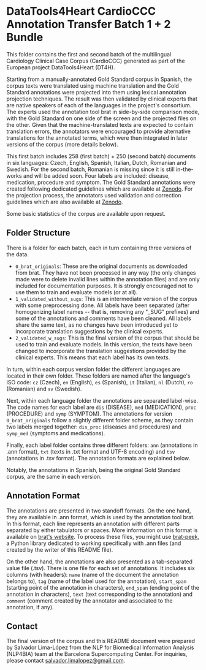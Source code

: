 # DataTools4Heart CardioCCC Annotation Transfer Batch 1 + 2 Bundle

This folder contains the first and second batch of the multilingual Cardiology Clinical Case Corpus (CardioCCC) generated as part of the European project DataTools4Heart (DT4H).

Starting from a manually-annotated Gold Standard corpus in Spanish, the corpus texts were translated using machine translation and the Gold Standard annotations were projected into them using lexical annotation projection techniques. The result was then validated by clinical experts that are native speakers of each of the languages in the project's consortium. The experts used the annotation tool brat in side-by-side comparison mode, with the Gold Standard on one side of the screen and the projected files on the other. Given that the machine-translated texts are expected to contain translation errors, the annotators were encouraged to provide alternative translations for the annotated terms, which were then integrated in later versions of the corpus (more details below).

This first batch includes 258 (first batch) + 250 (second batch) documents in six languages: Czech, English, Spanish, Italian, Dutch, Romanian and Swedish. For the second batch, Romanian is missing since it is still in-the-works and will be added soon. Four labels are included: disease, medication, procedure and symptom. The Gold Standard annotations were created following dedicated guidelines which are available at [Zenodo](https://zenodo.org/records/10171647). For the projection process, the annotators used validation and correction guidelines which are also available at [Zenodo](https://zenodo.org/doi/10.5281/zenodo.13151039).

Some basic statistics of the corpus are available upon request.

## Folder Structure

There is a folder for each batch, each in turn containing three versions of the data.

- `0_brat_originals`: These are the original documents as downloaded from brat. They have not been processed in any way (the only changes made were to delete invalid lines within the annotation files) and are only included for documentation purposes. It is strongly encouraged not to use them to train and evaluate models (or at all).
- `1_validated_without_sugs`: This is an intermediate version of the corpus with some preprocessing done. All labels have been separated (after homogenizing label names -- that is, removing any "_SUG" prefixes) and some of the annotations and comments have been cleaned. All labels share the same text, as no changes have been introduced yet to incorporate translation suggestions by the clinical experts.
- `2_validated_w_sugs`: This is the final version of the corpus that should be used to train and evaluate models. In this version, the texts have been changed to incorporate the translation suggestions provided by the clinical experts. This means that each label has its own texts.

In turn, within each corpus version folder the different languages are located in their own folder. These folders are named after the language's ISO code: `cz` (Czech), `en` (English), `es` (Spanish), `it` (Italian), `nl` (Dutch), `ro` (Romanian) and `sv` (Swedish).  

Next, within each language folder the annotations are separated label-wise. The code names for each label are `dis` (DISEASE), `med` (MEDICATION), `proc` (PROCEDURE) and `symp` (SYMPTOM). The annotations for version `0_brat_originals` follow a slightly different folder scheme, as they contain two labels merged together: `dis_proc` (diseases and procedures) and `symp_med` (symptoms and medications).

Finally, each label folder contains three different folders: `ann` (annotations in .ann format), `txt` (texts in .txt format and UTF-8 encoding) and `tsv` (annotations in .tsv format). The annotation formats are explained below.

Notably, the annotations in Spanish, being the original Gold Standard corpus, are the same in each version.

## Annotation Format

The annotations are presented in two standoff formats. On the one hand, they are available in .ann format, which is used by the annotation tool brat. In this format, each line represents an annotation with different parts separated by either tabulators or spaces. More information on this format is available on [brat's website](https://brat.nlplab.org/standoff.html). To process these files, you might use [brat-peek](https://github.com/s-lilo/brat-peek), a Python library dedicated to working specifically with .ann files (and created by the writer of this README file).

On the other hand, the annotations are also presented as a tab-separated value file (.tsv). There is one file for each set of annotations. It includes six columns (with headers): `name` (name of the document the annotation belongs to), `tag` (name of the label used for the annotation), `start_span` (starting point of the annotation in characters), `end_span` (ending point of the annotation in characters), `text` (text corresponding to the annotation) and `comment` (comment created by the annotator and associated to the annotation, if any).

## Contact

The final version of the corpus and this README document were prepared by Salvador Lima-López from the NLP for Biomedical Information Analysis (NLP4BIA) team at the Barcelona Supercomputing Center. For inquiries, please contact <salvador.limalopez@gmail.com>.

